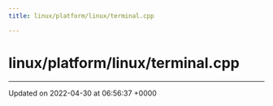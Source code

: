 ```yaml
---
title: linux/platform/linux/terminal.cpp

---
```


# linux/platform/linux/terminal.cpp








-------------------------------

Updated on 2022-04-30 at 06:56:37 +0000
